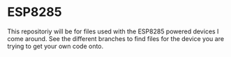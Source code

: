 # ESP8285
This repositoriy will be for files used with the ESP8285 powered devices I come around.
See the different branches to find files for the device you are trying to get your own code onto.
